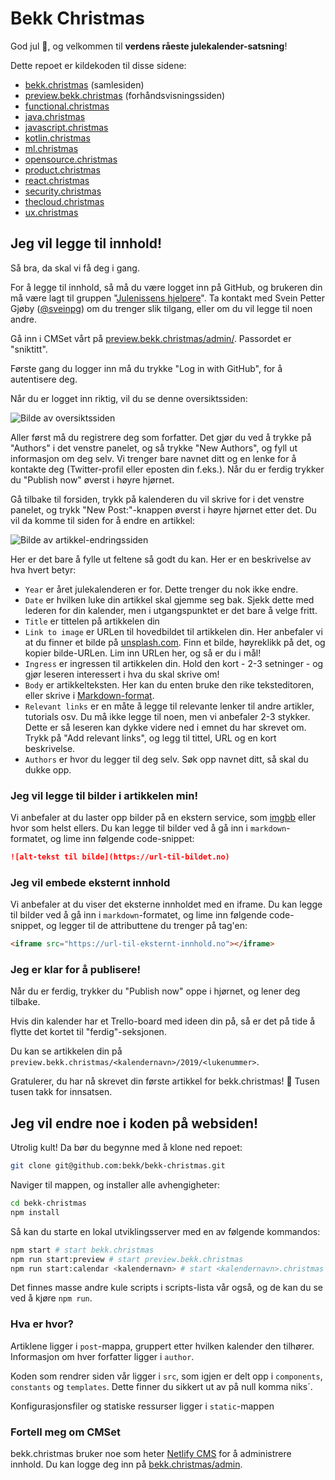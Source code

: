 # Bekk Christmas

God jul 🎅, og velkommen til **verdens råeste julekalender-satsning**!

Dette repoet er kildekoden til disse sidene:

-   [bekk.christmas](https://bekk.christmas) (samlesiden)
-   [preview.bekk.christmas](https://bekk.christmas) (forhåndsvisningssiden)
-   [functional.christmas](https://functional.christmas)
-   [java.christmas](https://java.christmas)
-   [javascript.christmas](https://javascript.christmas)
-   [kotlin.christmas](https://kotlin.christmas)
-   [ml.christmas](https://ml.christmas)
-   [opensource.christmas](https://opensource.christmas)
-   [product.christmas](https://product.christmas)
-   [react.christmas](https://react.christmas)
-   [security.christmas](https://security.christmas)
-   [thecloud.christmas](https://thecloud.christmas)
-   [ux.christmas](https://ux.christmas)

## Jeg vil legge til innhold!

Så bra, da skal vi få deg i gang.

For å legge til innhold, så må du være logget inn på GitHub, og brukeren din må være lagt til gruppen "[Julenissens hjelpere](https://github.com/orgs/bekk/teams/julenissens-hjelpere)". Ta kontakt med Svein Petter Gjøby ([@sveinpg](https://github.com/sveinpg)) om du trenger slik tilgang, eller om du vil legge til noen andre.

Gå inn i CMSet vårt på [preview.bekk.christmas/admin/](https://preview.bekk.christmas/admin/). Passordet er "sniktitt".

Første gang du logger inn må du trykke "Log in with GitHub", for å autentisere deg.

Når du er logget inn riktig, vil du se denne oversiktssiden:

![Bilde av oversiktssiden](https://i.ibb.co/YDbMf7t/Screenshot-2019-11-07-at-1-06-39-PM.png)

Aller først må du registrere deg som forfatter. Det gjør du ved å trykke på "Authors" i det venstre panelet, og så trykke "New Authors", og fyll ut informasjon om deg selv. Vi trenger bare navnet ditt og en lenke for å kontakte deg (Twitter-profil eller eposten din f.eks.). Når du er ferdig trykker du "Publish now" øverst i høyre hjørnet.

Gå tilbake til forsiden, trykk på kalenderen du vil skrive for i det venstre panelet, og trykk "New Post:"-knappen øverst i høyre hjørnet etter det. Du vil da komme til siden for å endre en artikkel:

![Bilde av artikkel-endringssiden](https://i.ibb.co/mNm7QCt/Screenshot-2019-11-07-at-1-11-40-PM.png)

Her er det bare å fylle ut feltene så godt du kan. Her er en beskrivelse av hva hvert betyr:

-   `Year` er året julekalenderen er for. Dette trenger du nok ikke endre.
-   `Date` er hvilken luke din artikkel skal gjemme seg bak. Sjekk dette med lederen for din kalender, men i utgangspunktet er det bare å velge fritt.
-   `Title` er tittelen på artikkelen din
-   `Link to image` er URLen til hovedbildet til artikkelen din. Her anbefaler vi at du finner et bilde på [unsplash.com](https://unsplash.com). Finn et bilde, høyreklikk på det, og kopier bilde-URLen. Lim inn URLen her, og så er du i mål!
-   `Ingress` er ingressen til artikkelen din. Hold den kort - 2-3 setninger - og gjør leseren interessert i hva du skal skrive om!
-   `Body` er artikkelteksten. Her kan du enten bruke den rike teksteditoren, eller skrive i [Markdown-format](https://github.com/adam-p/markdown-here/wiki/Markdown-Cheatsheet).
-   `Relevant links` er en måte å legge til relevante lenker til andre artikler, tutorials osv. Du må ikke legge til noen, men vi anbefaler 2-3 stykker. Dette er så leseren kan dykke videre ned i emnet du har skrevet om. Trykk på "Add relevant links", og legg til tittel, URL og en kort beskrivelse.
-   `Authors` er hvor du legger til deg selv. Søk opp navnet ditt, så skal du dukke opp.

### Jeg vil legge til bilder i artikkelen min!

Vi anbefaler at du laster opp bilder på en ekstern service, som [imgbb](https://imgbb.com/) eller hvor som helst ellers. Du kan legge til bilder ved å gå inn i `markdown`-formatet, og lime inn følgende code-snippet:

```md
![alt-tekst til bilde](https://url-til-bildet.no)
```

### Jeg vil embede eksternt innhold

Vi anbefaler at du viser det eksterne innholdet med en iframe. Du kan legge til bilder ved å gå inn i `markdown`-formatet, og lime inn følgende code-snippet, og legger til de attributtene du trenger på tag'en:

```md
<iframe src="https://url-til-eksternt-innhold.no"></iframe>
```

### Jeg er klar for å publisere!

Når du er ferdig, trykker du "Publish now" oppe i hjørnet, og lener deg tilbake.

Hvis din kalender har et Trello-board med ideen din på, så er det på tide å flytte det kortet til "ferdig"-seksjonen.

Du kan se artikkelen din på `preview.bekk.christmas/<kalendernavn>/2019/<lukenummer>`.

Gratulerer, du har nå skrevet din første artikkel for bekk.christmas! 🎅 Tusen tusen takk for innsatsen.

## Jeg vil endre noe i koden på websiden!

Utrolig kult! Da bør du begynne med å klone ned repoet:

```sh
git clone git@github.com:bekk/bekk-christmas.git
```

Naviger til mappen, og installer alle avhengigheter:

```sh
cd bekk-christmas
npm install
```

Så kan du starte en lokal utviklingsserver med en av følgende kommandos:

```sh
npm start # start bekk.christmas
npm run start:preview # start preview.bekk.christmas
npm run start:calendar <kalendernavn> # start <kalendernavn>.christmas
```

Det finnes masse andre kule scripts i scripts-lista vår også, og de kan du se ved å kjøre `npm run`.

### Hva er hvor?

Artiklene ligger i `post`-mappa, gruppert etter hvilken kalender den tilhører. Informasjon om hver forfatter ligger i `author`.

Koden som rendrer siden vår ligger i `src`, som igjen er delt opp i `components`, `constants` og `templates`. Dette finner du sikkert ut av på null komma niks´.

Konfigurasjonsfiler og statiske ressurser ligger i `static`-mappen

### Fortell meg om CMSet

bekk.christmas bruker noe som heter [Netlify CMS](https://www.netlifycms.org/) for å administrere innhold. Du kan logge deg inn på [bekk.christmas/admin](https://bekk.christmas/admin/).

